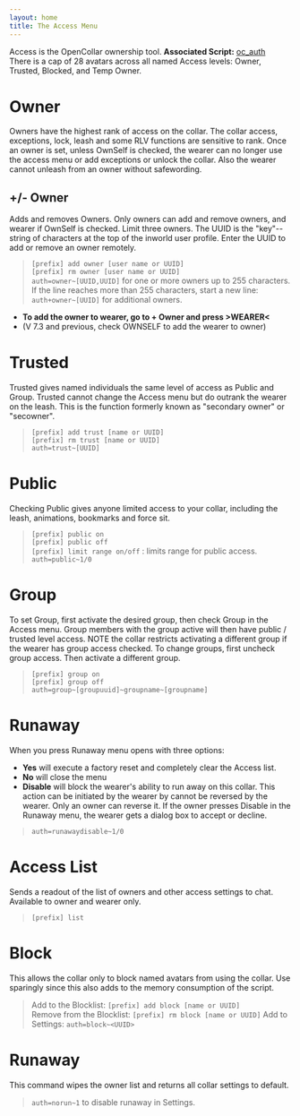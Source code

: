 ```yaml
---
layout: home
title: The Access Menu
---
```


Access is the OpenCollar ownership tool. **Associated Script:** [oc_auth](https://github.com/OpenCollarTeam/OpenCollar/blob/master/src/collar/oc_auth.lsl)   
There is a cap of 28 avatars across all named Access levels: Owner, Trusted, Blocked, and Temp Owner.

# Owner
Owners have the highest rank of access on the collar.  The collar access, exceptions, lock, leash and some RLV functions are sensitive to rank.  Once an owner is set, unless OwnSelf is checked, the wearer can no longer use the access menu or add exceptions or unlock the collar.  Also the wearer cannot unleash from an owner without safewording.    

## +/- Owner
Adds and removes Owners.  Only owners can add and remove owners, and wearer if OwnSelf is checked.  Limit three owners.  The UUID is the "key"--string of characters at the top of the inworld user profile.  Enter the UUID to add or remove an owner remotely.

>`[prefix] add owner [user name or UUID]`  
>`[prefix] rm owner [user name or UUID]`  
>`auth=owner~[UUID,UUID]` for one or more owners up to 255 characters.  If the line reaches more than 255 characters, start a new line:  
>`auth+owner~[UUID]` for additional owners.

- **To add the owner to wearer, go to + Owner and press >WEARER<**
- (V 7.3 and previous, check OWNSELF to add the wearer to owner)
   
# Trusted
Trusted gives named individuals the same level of access as Public and Group.  Trusted cannot change the Access menu but do outrank the wearer on the leash. This is the function formerly known as "secondary owner" or "secowner". 

>`[prefix] add trust [name or UUID]`  
>`[prefix] rm trust [name or UUID]`  
>`auth=trust~[UUID]`  

# Public
Checking Public gives anyone limited access to your collar, including the leash, animations, bookmarks and force sit.  
>`[prefix] public on`  
>`[prefix] public off`  
>`[prefix] limit range on/off` : limits range for public access.  
`auth=public~1/0`

# Group  
To set Group, first activate the desired group, then check Group in the Access menu.  Group members with the group active will then have public / trusted level access.  NOTE the collar restricts activating a different group if the wearer has group access checked.  To change groups, first uncheck group access. Then activate a different group.  
> `[prefix] group on`  
>`[prefix] group off`  
>`auth=group~[groupuuid]~groupname~[groupname]`

# Runaway
When you press Runaway menu opens with three options:  
- **Yes** will execute a factory reset and completely clear the Access list.
- **No** will close the menu
- **Disable** will block the wearer's ability to run away on this collar.  This action can be initiated by the wearer by cannot be reversed by the wearer.  Only an owner can reverse it.  If the owner presses Disable in the Runaway menu, the wearer gets a dialog box to accept or decline.  
>`auth=runawaydisable~1/0`   

# Access List 
Sends a readout of the list of owners and other access settings to chat.  Available to owner and wearer only.  
> `[prefix] list`  


# Block    
This allows the collar only to block named avatars from using the collar.  Use sparingly since this also adds to the memory consumption of the script.  

>Add to the Blocklist: `[prefix] add block [name or UUID]`  
>Remove from the Blocklist: `[prefix] rm block [name or UUID]`
>Add to Settings: `auth=block~<UUID>`

# Runaway  
This command wipes the owner list and returns all collar settings to default.   
>`auth=norun~1` to disable runaway in Settings.
